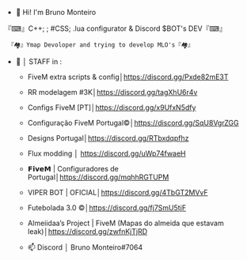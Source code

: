 - 👋 Hi! I'm Bruno Monteiro

『⌨』C++; <HTML>; #CSS; .lua configurator & Discord $BOT's DEV『⌨』 
       
     『🏘』Ymap Devoloper and trying to develop MLO's『🏘』


- 👀 │ STAFF in :
   - FiveM extra scripts & config│https://discord.gg/Pxde82mE3T

   - RR modelagem #3K│https://discord.gg/tagXhU6r4v

   - Configs FiveM [PT]│https://discord.gg/x9UfxN5dfy
   
   - Configuração FiveM Portugal©│https://discord.gg/SqU8VgrZGG

   - Designs Portugal│https://discord.gg/RTbxdqpfhz
   
   - Flux modding │ https://discord.gg/uWp74fwaeH

   - 𝗙𝗶𝘃𝗲𝗠 | Configuradores de Portugal│https://discord.gg/mqhhRGTUPM

   - VIPER BOT | OFICIAL│https://discord.gg/4TbGT2MVvF

   - Futebolada 3.0 ©│https://discord.gg/fj7SmU5tjF
   
   - Almeiidaa’s Project | FiveM (Mapas do almeida que estavam leak)│https://discord.gg/zwfnKjTjRD


   - 📫 Discord │ Bruno Monteiro#7064
